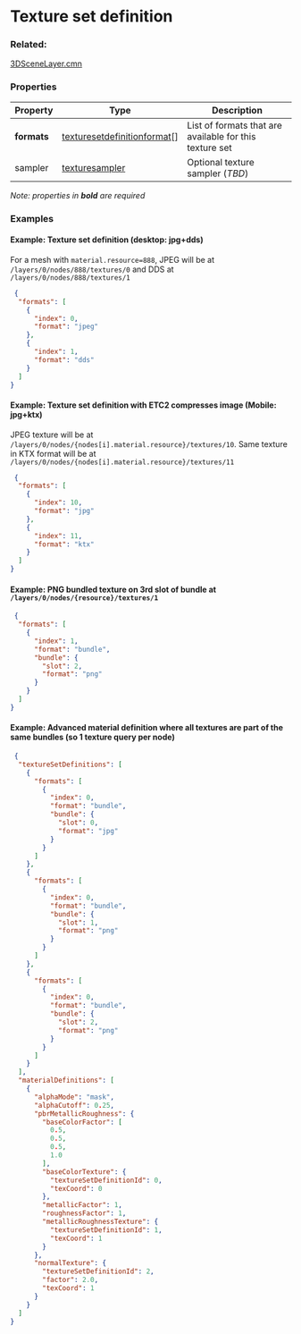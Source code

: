 # Texture set definition 



### Related:

[3DSceneLayer.cmn](3DSceneLayer.cmn.md)
### Properties

| Property | Type | Description |
| --- | --- | --- |
| **formats** | [texturesetdefinitionformat](texturesetdefinitionformat.cmn.md)[] | List of formats that are available for this texture set |
| sampler | [texturesampler](texturesampler.cmn.md) | Optional texture sampler (_TBD_) |

*Note: properties in **bold** are required*

### Examples 

#### Example: Texture set definition (desktop: jpg+dds) 

For a mesh with `material.resource=888`, JPEG will be at `/layers/0/nodes/888/textures/0` and DDS at `/layers/0/nodes/888/textures/1` 

```json
 {
  "formats": [
    {
      "index": 0,
      "format": "jpeg"
    },
    {
      "index": 1,
      "format": "dds"
    }
  ]
} 
```

#### Example: Texture set definition with ETC2 compresses image (Mobile: jpg+ktx) 

JPEG texture will be at `/layers/0/nodes/{nodes[i].material.resource}/textures/10`. Same texture in KTX format will be at  `/layers/0/nodes/{nodes[i].material.resource}/textures/11` 

```json
 {
  "formats": [
    {
      "index": 10,
      "format": "jpg"
    },
    {
      "index": 11,
      "format": "ktx"
    }
  ]
} 
```

#### Example: PNG bundled texture on 3rd slot of bundle at  `/layers/0/nodes/{resource}/textures/1` 

```json
 {
  "formats": [
    {
      "index": 1,
      "format": "bundle",
      "bundle": {
        "slot": 2,
        "format": "png"
      }
    }
  ]
} 
```

#### Example: Advanced material definition where all textures are part of the same bundles (so 1 texture query per node) 

```json
 {
  "textureSetDefinitions": [
    {
      "formats": [
        {
          "index": 0,
          "format": "bundle",
          "bundle": {
            "slot": 0,
            "format": "jpg"
          }
        }
      ]
    },
    {
      "formats": [
        {
          "index": 0,
          "format": "bundle",
          "bundle": {
            "slot": 1,
            "format": "png"
          }
        }
      ]
    },
    {
      "formats": [
        {
          "index": 0,
          "format": "bundle",
          "bundle": {
            "slot": 2,
            "format": "png"
          }
        }
      ]
    }
  ],
  "materialDefinitions": [
    {
      "alphaMode": "mask",
      "alphaCutoff": 0.25,
      "pbrMetallicRoughness": {
        "baseColorFactor": [
          0.5,
          0.5,
          0.5,
          1.0
        ],
        "baseColorTexture": {
          "textureSetDefinitionId": 0,
          "texCoord": 0
        },
        "metallicFactor": 1,
        "roughnessFactor": 1,
        "metallicRoughnessTexture": {
          "textureSetDefinitionId": 1,
          "texCoord": 1
        }
      },
      "normalTexture": {
        "textureSetDefinitionId": 2,
        "factor": 2.0,
        "texCoord": 1
      }
    }
  ]
} 
```

